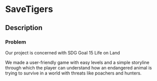 # SaveTigers


## Description

### Problem
Our project is concerned with SDG Goal 15 Life on Land

We made a user-friendly game with easy levels and a simple storyline through
which the player can understand how an endangered animal is trying to survive
in a world with threats like poachers and hunters.
